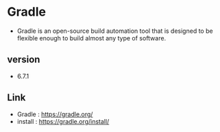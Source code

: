 # Gradle
- Gradle is an open-source build automation tool that is designed to be flexible enough to build almost any type of software. 

## version
- 6.7.1

## Link 
- Gradle : https://gradle.org/
- install : https://gradle.org/install/

